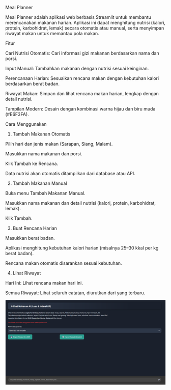 Meal Planner

Meal Planner adalah aplikasi web berbasis Streamlit untuk membantu merencanakan makanan harian. Aplikasi ini dapat menghitung nutrisi (kalori, protein, karbohidrat, lemak) secara otomatis atau manual, serta menyimpan riwayat makan untuk memantau pola makan.

Fitur

Cari Nutrisi Otomatis: Cari informasi gizi makanan berdasarkan nama dan porsi.

Input Manual: Tambahkan makanan dengan nutrisi sesuai keinginan.

Perencanaan Harian: Sesuaikan rencana makan dengan kebutuhan kalori berdasarkan berat badan.

Riwayat Makan: Simpan dan lihat rencana makan harian, lengkap dengan detail nutrisi.

Tampilan Modern: Desain dengan kombinasi warna hijau dan biru muda (#E6F3FA).

Cara Menggunakan
1. Tambah Makanan Otomatis

Pilih hari dan jenis makan (Sarapan, Siang, Malam).

Masukkan nama makanan dan porsi.

Klik Tambah ke Rencana.

Data nutrisi akan otomatis ditampilkan dari database atau API.

2. Tambah Makanan Manual

Buka menu Tambah Makanan Manual.

Masukkan nama makanan dan detail nutrisi (kalori, protein, karbohidrat, lemak).

Klik Tambah.

3. Buat Rencana Harian

Masukkan berat badan.

Aplikasi menghitung kebutuhan kalori harian (misalnya 25–30 kkal per kg berat badan).

Rencana makan otomatis disarankan sesuai kebutuhan.

4. Lihat Riwayat

Hari Ini: Lihat rencana makan hari ini.


Semua Riwayat: Lihat seluruh catatan, diurutkan dari yang terbaru.


![Halaman Chat](https://github.com/hasa14-ecc/Meal-Planner/blob/main/assests/images/chat.png?raw=true)


